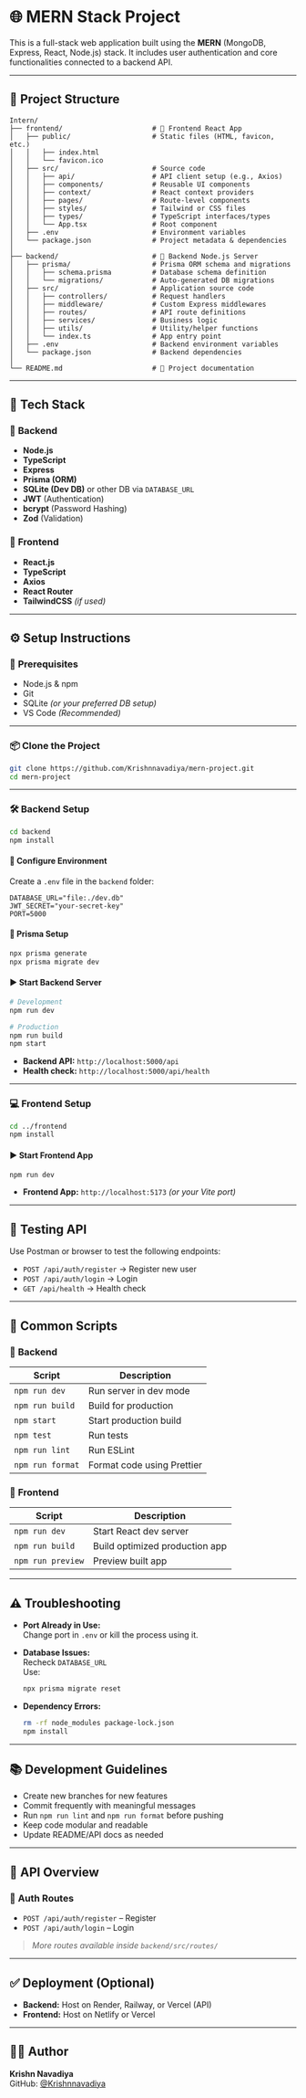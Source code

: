
# 🌐 **MERN Stack Project**

This is a full-stack web application built using the **MERN** (MongoDB, Express, React, Node.js) stack. It includes user authentication and core functionalities connected to a backend API.

---

## 📁 **Project Structure**

```
Intern/
├── frontend/                      # 🧩 Frontend React App
│   ├── public/                    # Static files (HTML, favicon, etc.)
│   │   ├── index.html
│   │   └── favicon.ico
│   ├── src/                       # Source code
│   │   ├── api/                   # API client setup (e.g., Axios)
│   │   ├── components/            # Reusable UI components
│   │   ├── context/               # React context providers
│   │   ├── pages/                 # Route-level components
│   │   ├── styles/                # Tailwind or CSS files
│   │   ├── types/                 # TypeScript interfaces/types
│   │   └── App.tsx                # Root component
│   ├── .env                       # Environment variables
│   └── package.json               # Project metadata & dependencies
│
├── backend/                       # 🚀 Backend Node.js Server
│   ├── prisma/                    # Prisma ORM schema and migrations
│   │   ├── schema.prisma          # Database schema definition
│   │   └── migrations/            # Auto-generated DB migrations
│   ├── src/                       # Application source code
│   │   ├── controllers/           # Request handlers
│   │   ├── middleware/            # Custom Express middlewares
│   │   ├── routes/                # API route definitions
│   │   ├── services/              # Business logic
│   │   ├── utils/                 # Utility/helper functions
│   │   └── index.ts               # App entry point
│   ├── .env                       # Backend environment variables
│   └── package.json               # Backend dependencies
│
└── README.md                      # 📘 Project documentation
```

---

## 🚀 **Tech Stack**

### 🔹 **Backend**
- **Node.js**
- **TypeScript**
- **Express**
- **Prisma (ORM)**
- **SQLite (Dev DB)** or other DB via `DATABASE_URL`
- **JWT** (Authentication)
- **bcrypt** (Password Hashing)
- **Zod** (Validation)

### 🔹 **Frontend**
- **React.js**
- **TypeScript**
- **Axios**
- **React Router**
- **TailwindCSS** *(if used)*

---

## ⚙️ **Setup Instructions**

### 🔧 **Prerequisites**
- Node.js & npm
- Git
- SQLite *(or your preferred DB setup)*
- VS Code *(Recommended)*

---

### 📦 **Clone the Project**

```bash
git clone https://github.com/Krishnnavadiya/mern-project.git
cd mern-project
```

---

### 🛠 **Backend Setup**

```bash
cd backend
npm install
```

#### 🧪 **Configure Environment**

Create a `.env` file in the `backend` folder:

```env
DATABASE_URL="file:./dev.db"
JWT_SECRET="your-secret-key"
PORT=5000
```

#### 🔁 **Prisma Setup**

```bash
npx prisma generate
npx prisma migrate dev
```

#### ▶️ **Start Backend Server**

```bash
# Development
npm run dev

# Production
npm run build
npm start
```

- **Backend API:** `http://localhost:5000/api`
- **Health check:** `http://localhost:5000/api/health`

---

### 💻 **Frontend Setup**

```bash
cd ../frontend
npm install
```

#### ▶️ **Start Frontend App**

```bash
npm run dev
```

- **Frontend App:** `http://localhost:5173` *(or your Vite port)*

---

## 🧪 **Testing API**

Use Postman or browser to test the following endpoints:

- `POST /api/auth/register` → Register new user
- `POST /api/auth/login` → Login
- `GET /api/health` → Health check

---

## 🧩 **Common Scripts**

### 🔧 **Backend**

| Script           | Description                |
|------------------|----------------------------|
| `npm run dev`    | Run server in dev mode     |
| `npm run build`  | Build for production       |
| `npm start`      | Start production build     |
| `npm test`       | Run tests                  |
| `npm run lint`   | Run ESLint                 |
| `npm run format` | Format code using Prettier |

### 🎨 **Frontend**

| Script            | Description                     |
|-------------------|---------------------------------|
| `npm run dev`     | Start React dev server          |
| `npm run build`   | Build optimized production app  |
| `npm run preview` | Preview built app               |

---

## ⚠️ **Troubleshooting**

- **Port Already in Use:**  
  Change port in `.env` or kill the process using it.

- **Database Issues:**  
  Recheck `DATABASE_URL`  
  Use:  
  ```bash
  npx prisma migrate reset
  ```

- **Dependency Errors:**  
  ```bash
  rm -rf node_modules package-lock.json
  npm install
  ```

---

## 📚 **Development Guidelines**

- Create new branches for new features
- Commit frequently with meaningful messages
- Run `npm run lint` and `npm run format` before pushing
- Keep code modular and readable
- Update README/API docs as needed

---

## 📌 **API Overview**

### 🔐 **Auth Routes**
- `POST /api/auth/register` – Register
- `POST /api/auth/login` – Login

> *More routes available inside `backend/src/routes/`*

---

## ✅ **Deployment (Optional)**

- **Backend:** Host on Render, Railway, or Vercel (API)
- **Frontend:** Host on Netlify or Vercel

---

## 👨‍💻 **Author**

**Krishn Navadiya**  
GitHub: [@Krishnnavadiya](https://github.com/Krishnnavadiya)

